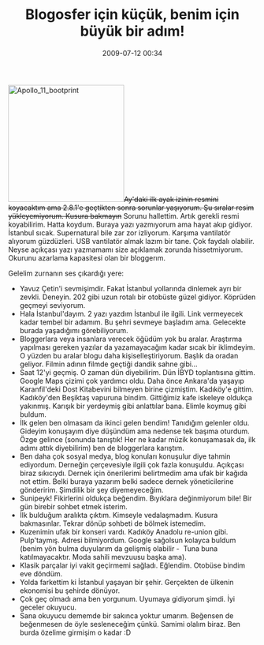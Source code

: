 ﻿---
layout: post
title: Blogosfer i&ccedil;in k&uuml;&ccedil;&uuml;k, benim i&ccedil;in b&uuml;y&uuml;k bir ad&#305;m!
date: 2009-07-12 00:34
comments: true
categories: []
---
<span style="text-decoration: line-through;"><img class="alignleft size-full wp-image-1037" title="Apollo_11_bootprint" src="http://onurbaykal.com.tr/wp-content/uploads/2009/07/Apollo_11_bootprint.jpg" alt="Apollo_11_bootprint" width="235" height="237" />Ay'daki ilk ayak izinin resmini koyacaktım ama 2.8.1'e geçtikten sonra sorunlar yaşıyorum. Şu sıralar resim yükleyemiyorum. Kusura bakmayın</span> Sorunu hallettim. Artık gerekli resmi koyabilirim. Hatta koydum. Buraya yazı yazmıyorum ama hayat akıp gidiyor. İstanbul sıcak. Supernatural bile zar zor izliyorum. Karşıma vantilatör alıyorum güzdüzleri. USB vantilatör almak lazım bir tane. Çok faydalı olabilir. Neyse açıkçası yazı yazmamamı size açıklamak zorunda hissetmiyorum. Okurunu azarlama kapasitesi olan bir bloggerım.

Gelelim zurnanın ses çıkardığı yere:
<ul>
	<li>Yavuz Çetin'i sevmişimdir. Fakat İstanbul yollarında dinlemek ayrı bir zevkli. Deneyin. 202 gibi uzun rotalı bir otobüste güzel gidiyor. Köprüden geçmeyi seviyorum.</li>
	<li>Hala İstanbul'dayım. 2 yazı yazdım İstanbul ile ilgili. Link vermeyecek kadar tembel bir adamım. Bu şehri sevmeye başladım ama. Gelecekte burada yaşadığımı görebiliyorum.</li>
	<li>Bloggerlara veya insanlara verecek öğüdüm yok bu aralar. Araştırma yapılması gereken yazılar da yazamayacağım kadar sıcak bir iklimdeyim. O yüzden bu aralar blogu daha kişiselleştiriyorum. Başlık da oradan geliyor. Filmin adının filmde geçtiği dandik sahne gibi...</li>
	<li>Saat 12'yi geçmiş. O zaman dün diyebilirim. Dün İBYD toplantısına gittim. Google Maps çizimi çok yardımcı oldu. Daha önce Ankara'da yaşayıp Karanfil'deki Dost Kitabevini bilmeyen birine çizmiştim. Kadıköy'e gittim. Kadıköy'den Beşiktaş vapuruna bindim. Gittiğimiz kafe iskeleye oldukça yakınmış. Karışık bir yerdeymiş gibi anlattılar bana. Elimle koymuş gibi buldum.</li>
	<li>İlk gelen ben olmasam da ikinci gelen bendim! Tanıdığım gelenler oldu. Gideyim konuşayım diye düşündüm ama nedense tek başıma oturdum. Özge gelince (sonunda tanıştık! Her ne kadar müzik konuşamasak da, ilk adımı attık diyebilirim) ben de bloggerlara karıştım.</li>
	<li>Ben daha çok sosyal medya, blog konuları konuşulur diye tahmin ediyordum. Derneğin çerçevesiyle ilgili çok fazla konuşuldu. Açıkçası biraz sıkıcıydı. Dernek için önerilerimi belirtmedim ama ufak bir kağıda not ettim. Belki buraya yazarım belki sadece dernek yöneticilerine gönderirim. Şimdilik bir şey diyemeyeceğim.</li>
	<li>Sunipeyk! Fikirlerini oldukça beğendim. Bıyıklara değinmiyorum bile! Bir gün birebir sohbet etmek isterim.</li>
	<li>İlk bulduğum aralıkta çıktım. Kimseyle vedalaşmadım. Kusura bakmasınlar. Tekrar dönüp sohbeti de bölmek istemedim.</li>
	<li>Kuzenimin ufak bir konseri vardı. Kadıköy Anadolu re-union gibi. Pulp'taymış. Adresi bilmiyordum. Google sağolsun kolayca buldum (benim yön bulma duyularım da gelişmiş olabilir -  Tuna buna katılmayacaktır. Moda sahili mevzuusu başka ama).</li>
	<li>Klasik parçalar iyi vakit geçirmemi sağladı. Eğlendim. Otobüse bindim eve döndüm.</li>
	<li>Yolda farkettim ki İstanbul yaşayan bir şehir. Gerçekten de ülkenin ekonomisi bu şehirde dönüyor.</li>
	<li>Çok geç olmadı ama ben yorgunum. Uyumaya gidiyorum şimdi. İyi geceler okuyucu.</li>
	<li>Sana okuyucu dememde bir sakınca yoktur umarım. Beğensen de beğenmesen de öyle sesleneceğim çünkü. Samimi olalım biraz. Ben burda özelime girmişim o kadar :D</li>
</ul>
